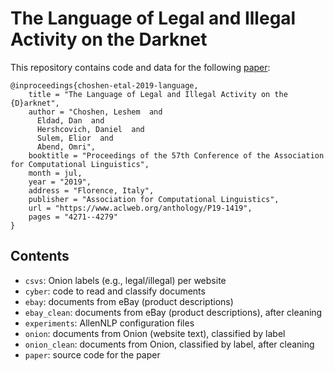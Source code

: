 # The Language of Legal and Illegal Activity on the Darknet

This repository contains code and data for the following [paper](https://www.aclweb.org/anthology/P19-1419.pdf):

    @inproceedings{choshen-etal-2019-language,
        title = "The Language of Legal and Illegal Activity on the {D}arknet",
        author = "Choshen, Leshem  and
          Eldad, Dan  and
          Hershcovich, Daniel  and
          Sulem, Elior  and
          Abend, Omri",
        booktitle = "Proceedings of the 57th Conference of the Association for Computational Linguistics",
        month = jul,
        year = "2019",
        address = "Florence, Italy",
        publisher = "Association for Computational Linguistics",
        url = "https://www.aclweb.org/anthology/P19-1419",
        pages = "4271--4279"
    }

## Contents

* `csvs`: Onion labels (e.g., legal/illegal) per website
* `cyber`: code to read and classify documents
* `ebay`: documents from eBay (product descriptions)
* `ebay_clean`: documents from eBay (product descriptions), after cleaning
* `experiments`: AllenNLP configuration files
* `onion`: documents from Onion (website text), classified by label
* `onion_clean`: documents from Onion, classified by label, after cleaning
* `paper`: source code for the paper
